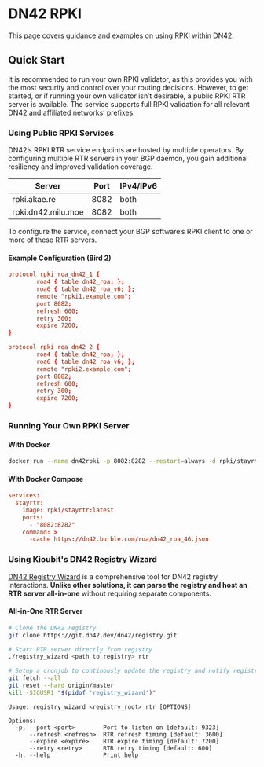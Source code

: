 # DN42 RPKI 
This page covers guidance and examples on using RPKI within DN42.

## Quick Start

It is recommended to run your own RPKI validator, as this provides you with the most security and control over your routing decisions. However, to get started, or if running your own validator isn’t desirable, a public RPKI RTR server is available. The service supports full RPKI validation for all relevant DN42 and affiliated networks’ prefixes.

### Using Public RPKI Services

DN42’s RPKI RTR service endpoints are hosted by multiple operators. By configuring multiple RTR servers in your BGP daemon, you gain additional resiliency and improved validation coverage.

| Server             | Port | **IPv4/IPv6** |
| ------------------ | ---- | ------------- |
| rpki.akae.re       | 8082 | both          |
| rpki.dn42.milu.moe | 8082 | both          |

To configure the service, connect your BGP software’s RPKI client to one or more of these RTR servers.

#### Example Configuration (Bird 2)

```conf
protocol rpki roa_dn42_1 {
        roa4 { table dn42_roa; };
        roa6 { table dn42_roa_v6; };
        remote "rpki1.example.com";
        port 8082;
        refresh 600;
        retry 300;
        expire 7200;
}

protocol rpki roa_dn42_2 {
        roa4 { table dn42_roa; };
        roa6 { table dn42_roa_v6; };
        remote "rpki2.example.com";
        port 8082;
        refresh 600;
        retry 300;
        expire 7200;
}
```

### Running Your Own RPKI Server

#### With Docker

```bash
docker run --name dn42rpki -p 8082:8282 --restart=always -d rpki/stayrtr -verify=false -checktime=false -cache=https://dn42.burble.com/roa/dn42_roa_46.json
```

#### With Docker Compose

```conf
services:
  stayrtr:
    image: rpki/stayrtr:latest
    ports:
      - "8082:8282"
    command: >
      -cache https://dn42.burble.com/roa/dn42_roa_46.json
```

### Using Kioubit's DN42 Registry Wizard

[DN42 Registry Wizard](https://github.com/Kioubit/dn42_registry_wizard) is a comprehensive tool for DN42 registry interactions. **Unlike other solutions, it can parse the registry and host an RTR server all-in-one** without requiring separate components.

#### All-in-One RTR Server

```sh
# Clone the DN42 registry
git clone https://git.dn42.dev/dn42/registry.git

# Start RTR server directly from registry
./registry_wizard <path to registry> rtr 

# Setup a cronjob to continously update the registry and notify registry_wizard
git fetch --all
git reset --hard origin/master
kill -SIGUSR1 "$(pidof 'registry_wizard')"
```

```
Usage: registry_wizard <registry_root> rtr [OPTIONS]

Options:
  -p, --port <port>        Port to listen on [default: 9323]
      --refresh <refresh>  RTR refresh timing [default: 3600]
      --expire <expire>    RTR expire timing [default: 7200]
      --retry <retry>      RTR retry timing [default: 600]
  -h, --help               Print help
```